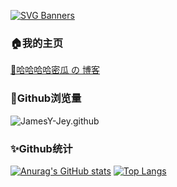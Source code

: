 [![SVG Banners](https://svg-banners.vercel.app/api?type=origin&text1=Welcome&width=800&height=300)](https://github.com/Akshay090/svg-banners)

### 🏠我的主页

[🍈哈哈哈哈密瓜 の 博客](https://www.jamesy.cn/)

### 🌴Github浏览量

![JamesY-Jey.github](https://count.getloli.com/get/@JamesY-Jey.github)

### ✨Github统计

[![Anurag's GitHub stats](https://github-readme-stats.vercel.app/api?username=JamesY-Jey&show_icons=true&theme=buefy&hide_title=true&bg_color=0,00C9FF,92FE9D)](https://github.com/anuraghazra/github-readme-stats)
[![Top Langs](https://github-readme-stats.vercel.app/api/top-langs/?username=JamesY-Jey&layout=compact&bg_color=0,92FE9D,00C9FF)](https://github.com/anuraghazra/github-readme-stats)

<!--
**JamesY-Jey/JamesY-Jey** is a ✨ _special_ ✨ repository because its `README.md` (this file) appears on your GitHub profile.

Here are some ideas to get you started:

- 🔭 I’m currently working on ...
- 🌱 I’m currently learning ...
- 👯 I’m looking to collaborate on ...
- 🤔 I’m looking for help with ...
- 💬 Ask me about ...
- 📫 How to reach me: ...
- 😄 Pronouns: ...
- ⚡ Fun fact: ...
-->
